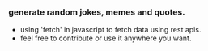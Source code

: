 ### generate random jokes, memes and quotes.
 * using 'fetch' in javascript to fetch data using rest apis.
 * feel free to contribute or use it anywhere you want.
